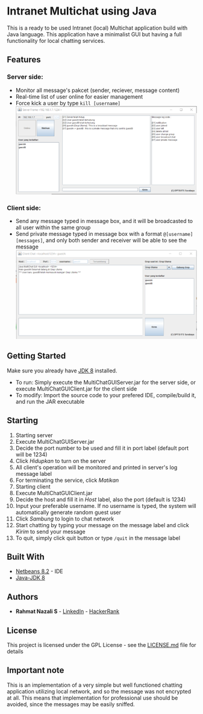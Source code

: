 # Intranet Multichat using Java
This is a ready to be used Intranet (local) Multichat application build with Java language.
This application have a minimalist GUI but having a full functionality for local chatting services.

## Features
### Server side:
  - Monitor all message's pakcet (sender, reciever, message content)
  - Real-time list of user online for easier management
  - Force kick a user by type ```kill [username]```
![Server screenshoot](/image/06_server_monitoring.PNG?raw=true)

### Client side:
  - Send any message typed in message box, and it will be broadcasted to all user within the same group
  - Send private message typed in message box with a format ```@[username] [messages]```, and only both sender and receiver will be able to see the message
![Server screenshoot](/image/05_client_otherUserJoined.PNG?raw=true)

## Getting Started
Make sure you already have [JDK 8](http://www.oracle.com/technetwork/java/javase/downloads/jdk-netbeans-jsp-142931.html) installed.
- To run: Simply execute the MultiChatGUIServer.jar for the server side, or execute MultiChatGUIClient.jar for the client side
- To modify: Import the source code to your prefered IDE, compile/build it, and run the JAR executable

## Starting
1. Starting server
  1. Execute MultiChatGUIServer.jar
  2. Decide the port number to be used and fill it in port label (default port will be 1234)
  3. Click _Hidupkan_ to turn on the server
  4. All client's operation will be monitored and printed in server's log message label
  5. For terminating the service, click _Matikan_
2. Starting client
  1. Execute MultiChatGUIClient.jar
  2. Decide the host and fill it in _Host_ label, also the port (default is 1234)
  3. Input your preferable username. If no username is typed, the system will automatically generate random guest user
  4. Click _Sambung_ to login to chat network
  5. Start chatting by typing your message on the message label and click _Kirim_ to send your message
  5. To quit, simply click quit button or type ``` /quit ``` in the message label
  
## Built With
* [Netbeans 8.2](http://www.oracle.com/technetwork/java/javase/downloads/jdk-netbeans-jsp-142931.html) - IDE
* [Java-JDK 8](http://www.oracle.com/technetwork/java/javase/downloads/jdk-netbeans-jsp-142931.html)

## Authors
* **Rahmat Nazali S** - [LinkedIn](https://www.linkedin.com/in/rahmat-nazali-salimi-43391a13b/) - [HackerRank](https://www.hackerrank.com/rahmatNazali)

## License
This project is licensed under the GPL License - see the [LICENSE.md](/LICENSE) file for details

## Important note
This is an implementation of a very simple but well functioned chatting application utilizing local network, and so the message was not encrypted at all. This means that implementation for professional use should be avoided, since the messages may be easily sniffed.
